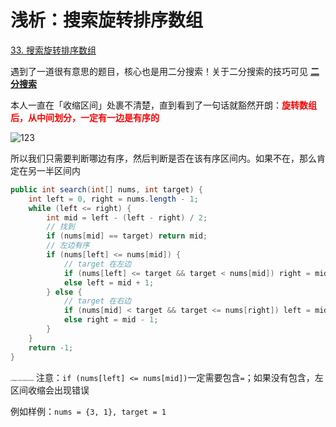 # 浅析：搜索旋转排序数组

[33. 搜索旋转排序数组](https://leetcode-cn.com/problems/search-in-rotated-sorted-array/)



遇到了一道很有意思的题目，核心也是用二分搜索！关于二分搜索的技巧可见 **[二分搜索](./二分搜索.html)**

本人一直在「收缩区间」处裹不清楚，直到看到了一句话就豁然开朗：**<font color='red'>旋转数组后，从中间划分，一定有一边是有序的</font>**

![123](https://cdn.jsdelivr.net/gh/LFool/image-hosting@master/20220424/2049381650804578K2gOGf123.svg)

所以我们只需要判断哪边有序，然后判断是否在该有序区间内。如果不在，那么肯定在另一半区间内

```java
public int search(int[] nums, int target) {
    int left = 0, right = nums.length - 1;
    while (left <= right) {
        int mid = left - (left - right) / 2;
        // 找到
        if (nums[mid] == target) return mid;
        // 左边有序
        if (nums[left] <= nums[mid]) {
            // target 在左边
            if (nums[left] <= target && target < nums[mid]) right = mid - 1;
            else left = mid + 1;
        } else {
            // target 在右边
            if (nums[mid] < target && target <= nums[right]) left = mid + 1;
            else right = mid - 1;
        }
    }
    return -1;
}
```

<img src="https://cdn.jsdelivr.net/gh/LFool/image-hosting@master/20220226/16402516458648251645864825235pN5IJY.png" alt="image-20220226164025008" style="zoom:18%;" /> 注意：`if (nums[left] <= nums[mid])`一定需要包含`=`；如果没有包含，左区间收缩会出现错误

例如样例：`nums = {3, 1}, target = 1`